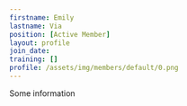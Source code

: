```yaml
---
firstname: Emily
lastname: Via
position: [Active Member]
layout: profile
join_date: 
training: []
profile: /assets/img/members/default/0.png
---
```

Some information